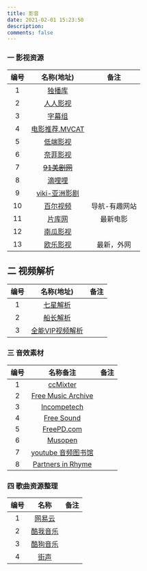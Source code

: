 ```yaml
---
title: 影音
date: 2021-02-01 15:23:50
description: 
comments: false
---
```


### 一 影视资源

| 编号 |               名称(地址)                |     备注      |
| :--: | :-------------------------------------: | :-----------: |
|  1   |    [独播库](https://www.duboku.tv/)     |               |
|  2   |   [人人影视](http://www.yyetss.com/)    |               |
|  3   |   [字幕组](http://www.rrys2019.com/)    |               |
|  4   | [电影推荐.MVCAT](http://www.mvcat.com/) |               |
|  5   |      [低端影视](https://ddrk.me/)       |               |
|  6   |  [奈菲影视](https://www.nfmovies.com/)  |               |
|  7   |   ~~[91美剧网](https://91mjw.com/)~~    |               |
|  8   |   [滴哩哩](https://www.dililitv.com/)   |               |
|  9   | [viki-亚洲影剧](https://www.viki.com/)  |               |
|  10  |   [百尔视频](https://www.ibaier.com)    | 导航-有趣网站 |
|  11  |    [片库网](http://www.pianku5.com/)    |   最新电影    |
|  12  |  [南瓜影视](http://www.lukbox.com.cn/)  |               |
|  13  |   [欧乐影视](https://www.olevod.com/)   |  最新，外网   |

## 二 视频解析

| 编号 |                     名称(地址)                     | 备注 |
| :--: | :------------------------------------------------: | :--: |
|  1   |         [七星解析](https://vip.2kkkk.cn/)          |      |
|  2   |           [船长解析](http://czjx8.com/)            |      |
|  3   | [全能VIP视频解析](http://tool.liumingye.cn/video/) |      |

### 三 音效素材

| 编号 |                           名称备注                           | 备注 |
| :--: | :----------------------------------------------------------: | :--: |
|  1   |             [ccMixter](http://dig.ccmixter.org/)             |      |
|  2   | [Free Music Archive](https://freemusicarchive.org/curator/Video/) |      |
|  3   |        [Incompetech](https://incompetech.com/music/)         |      |
|  4   |           [Free Sound](http://www.freesound.org/)            |      |
|  5   |              [FreePD.com](https://freepd.com/)               |      |
|  6   |               [Musopen](https://musopen.org/)                |      |
|  7   | [youtube 音频图书馆](https://www.youtube.com/audiolibrary/soundeffects) |      |
|  8   | [Partners in Rhyme](https://www.royaltyfreemusicclips.com/pir/free_music_loops.shtml) |      |

### 四 歌曲资源整理

| 编号 |                名称                | 备注 |
| :--: | :--------------------------------: | :--: |
|  1   |  [网易云](https://music.163.com/)  |      |
|  2   |  [酷我音乐](https://www.kuwo.cn/)  |      |
|  3   | [酷狗音乐](https://www.kugou.com/) |      |
|  4   |  [街声](https://streetvoice.cn/)   |      |



